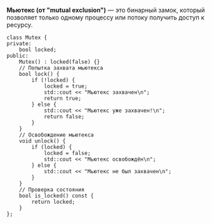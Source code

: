 **Мьютекс (от "mutual exclusion")** — это бинарный замок, который позволяет только одному процессу или потоку получить доступ к ресурсу.

```
class Mutex {
private:
    bool locked;
public:
    Mutex() : locked(false) {}
    // Попытка захвата мьютекса
    bool lock() {
        if (!locked) {
            locked = true;
            std::cout << "Мьютекс захвачен\n";
            return true;
        } else {
            std::cout << "Мьютекс уже захвачен!\n";
            return false;
        }
    }
    // Освобождение мьютекса
    void unlock() {
        if (locked) {
            locked = false;
            std::cout << "Мьютекс освобождён\n";
        } else {
            std::cout << "Мьютекс не был захвачен\n";
        }
    }
    // Проверка состояния
    bool is_locked() const {
        return locked;
    }
};
```